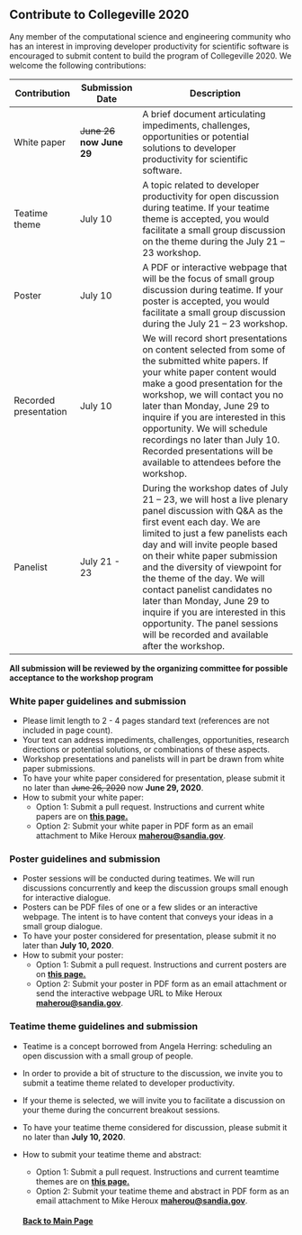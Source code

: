 ## Contribute to Collegeville 2020

Any member of the computational science and engineering community who has an interest in improving developer productivity for scientific software is encouraged to submit content to build the program of Collegeville 2020.  We welcome the following contributions:

| Contribution| Submission Date | Description                                |
|-------------|-----------------|--------------------------------------------|
| White paper | ~~June 26~~ **now June 29** | A brief document articulating impediments, challenges, opportunities or potential solutions to developer productivity for scientific software. |
| Teatime theme | July 10 |A topic related to developer productivity for open discussion during teatime. If your teatime theme is accepted, you would facilitate a small group discussion on the theme during the July 21 – 23 workshop. |
| Poster      |July 10  |A PDF or interactive webpage that will be the focus of small group discussion during teatime. If your poster is accepted, you would facilitate a small group discussion during the July 21 – 23 workshop.   |
| Recorded presentation | July 10 | We will record short presentations on content selected from some of the submitted white papers. If your white paper content would make a good presentation for the workshop, we will contact you no later than Monday, June 29 to inquire if you are interested in this opportunity.   We will schedule recordings no later than July 10.  Recorded presentations will be available to attendees before the workshop. |
Panelist |  July 21 - 23 | During the workshop dates of July 21 – 23, we will host a live plenary panel discussion with Q&A as the first event each day.  We are limited to just a few panelists each day and will invite people based on their white paper submission and the diversity of viewpoint for the theme of the day.  We will contact panelist candidates no later than Monday, June 29 to inquire if you are interested in this opportunity. The panel sessions will be recorded and available after the workshop. |

**All submission will be reviewed by the organizing committee for possible acceptance to the workshop program**

### White paper guidelines and submission
- Please limit length to 2 - 4 pages standard text (references are not included in page count).
- Your text can address impediments, challenges, opportunities, research directions or potential solutions, or combinations of these aspects.
- Workshop presentations and panelists will in part be drawn from white paper submissions.
- To have your white paper considered for presentation, please submit it no later than ~~June 26, 2020~~ now **June 29, 2020**.
- How to submit your white paper:
  - Option 1: Submit a pull request. Instructions and current white papers are on **[this page.](https://collegeville.github.io/CW20/WorkshopResources/WhitePapers/WhitePaperList.html)**
  - Option 2: Submit your white paper in PDF form as an email attachment to Mike Heroux **<maherou@sandia.gov>**.

### Poster guidelines and submission
- Poster sessions will be conducted during teatimes.  We will run discussions concurrently and keep the discussion groups small enough for interactive dialogue.
- Posters can be PDF files of one or a few slides or an interactive webpage.  The intent is to have content that conveys your ideas in a small group dialogue.
- To have your poster considered for presentation, please submit it no later than **July 10, 2020**.
- How to submit your poster:
  - Option 1: Submit a pull request. Instructions and current posters are on **[this page.](https://collegeville.github.io/CW20/WorkshopResources/Posters/PosterList.html)**
  - Option 2: Submit your poster in PDF form as an email attachment or send the interactive webpage URL to Mike Heroux **<maherou@sandia.gov>**.

### Teatime theme guidelines and submission
- Teatime is a concept borrowed from Angela Herring: scheduling an open discussion with a small group of people.  
- In order to provide a bit of structure to the discussion, we invite you to submit a teatime theme related to developer productivity.
- If your theme is selected, we will invite you to facilitate a discussion on your theme during the concurrent breakout sessions.
- To have your teatime theme considered for discussion, please submit it no later than **July 10, 2020**.
- How to submit your teatime theme and abstract:
  - Option 1: Submit a pull request. Instructions and current teamtime themes are on **[this page.](https://collegeville.github.io/CW20/WorkshopResources/TeatimeThemes/TeatimeThemeList.html)**
  - Option 2: Submit your teatime theme and abstract in PDF form as an email attachment to Mike Heroux **<maherou@sandia.gov>**.


  #### [Back to Main Page](index.md)
